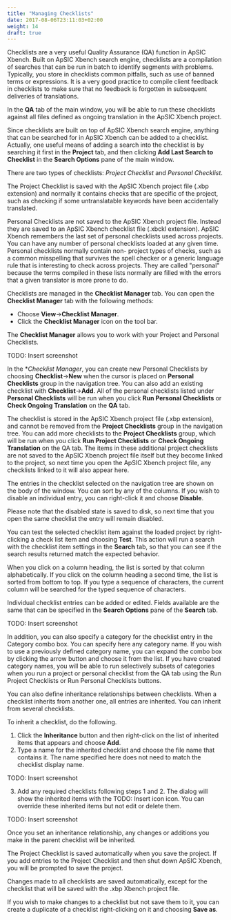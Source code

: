 ```yaml
---
title: "Managing Checklists"
date: 2017-08-06T23:11:03+02:00
weight: 14
draft: true
---
```


Checklists are a very useful Quality Assurance (QA) function in ApSIC Xbench. Built on ApSIC Xbench search engine, checklists are a compilation of searches that can be run in batch to identify segments with problems. Typically, you store in checklists common pitfalls, such as use of banned terms or expressions. It is a very good practice to compile client feedback in checklists to make sure that no feedback is forgotten in subsequent deliveries of translations.

In the **QA** tab of the main window, you will be able to run these checklists against all files defined as ongoing translation in the ApSIC Xbench project.

Since checklists are built on top of ApSIC Xbench search engine, anything that can be searched for in ApSIC Xbench can be added to a checklist. Actually, one useful means of adding a search into the checklist is by searching it first in the **Project** tab, and then clicking **Add Last Search to Checklist** in the **Search Options** pane of the main window.

There are two types of checklists: *Project Checklist* and *Personal Checklist*.

The Project Checklist is saved with the ApSIC Xbench project file (.xbp extension) and normally it contains checks that are specific of the project, such as checking if some untranslatable keywords have been accidentally translated.

Personal Checklists are not saved to the ApSIC Xbench project file. Instead they are saved to an ApSIC Xbench checklist file (.xbckl extension). ApSIC Xbench remembers the last set of personal checklists used across projects. You can have any number of personal checklists loaded at any given time. Personal checklists normally contain non- project types of checks, such as a common misspelling that survives the spell checker or a generic language rule that is interesting to check across projects. They are called "personal" because the terms compiled in these lists normally are filled with the errors that a given translator is more prone to do.

Checklists are managed in the **Checklist Manager** tab. You can open the **Checklist Manager** tab with the following methods:

* Choose **View**->**Checklist Manager**.
* Click the **Checklist Manager** icon on the tool bar.

The **Checklist Manager** allows you to work with your Project and Personal Checklists.

TODO: Insert screenshot

In the **Checklist Manager*, you can create new Personal Checklists by choosing **Checklist**->**New** when the cursor is placed on **Personal Checklists** group in the navigation tree. You can also add an existing checklist with **Checklist**->**Add**. All of the personal checklists listed under **Personal Checklists** will be run when you click **Run Personal Checklists** or **Check Ongoing Translation** on the **QA** tab.

The *<Project>* checklist is stored in the ApSIC Xbench project file (.xbp extension), and cannot be removed from the **Project Checklists** group in the navigation tree. You can add more checklists to the **Project Checklists** group, which will be run when you click **Run Project Checklists** or **Check Ongoing Translation** on the QA tab. The items in these additional project checklists are not saved to the ApSIC Xbench project file itself but they become linked to the project, so next time you open the ApSIC Xbench project file, any checklists linked to it will also appear here.

The entries in the checklist selected on the navigation tree are shown on the body of the window. You can sort by any of the columns. If you wish to disable an individual entry, you can right-click it and choose **Disable**.

Please note that the disabled state is saved to disk, so next time that you open the same checklist the entry will remain disabled.

You can test the selected checklist item against the loaded project by right-clicking a check list item and choosing **Test**. This action will run a search with the checklist item settings in the **Search** tab, so that you can see if the search results returned match the expected behavior.

When you click on a column heading, the list is sorted by that column alphabetically. If you click on the column heading a second time, the list is sorted from bottom to top. If you type a sequence of characters, the current column will be searched for the typed sequence of characters.

Individual checklist entries can be added or edited. Fields available are the same that can be specified in the **Search Options** pane of the **Search** tab.

TODO: Insert screenshot

In addition, you can also specify a category for the checklist entry in the Category combo box. You can specify here any category name. If you wish to use a previously defined category name, you can expand the combo box by clicking the arrow button and choose it from the list. If you have created category names, you will be able to run selectively subsets of categories when you run a project or personal checklist from the QA tab using the Run Project Checklists or Run Personal Checklists buttons.

You can also define inheritance relationships between checklists. When a checklist inherits from another one, all entries are inherited. You can inherit from several checklists.

To inherit a checklist, do the following.

1. Click the **Inheritance** button and then right-click on the list of
   inherited items that appears and choose **Add**.
2. Type a name for the inherited checklist and choose the file name that
   contains it. The name specified here does not need to match the 
   checklist display name.

TODO: Insert screenshot


3. Add any required checklists following steps 1 and 2. The dialog will
   show the inherited items with the TODO: Insert icon icon. You can override these
   inherited items but not edit or delete them.

TODO: Insert screenshot

Once you set an inheritance relationship, any changes or additions you make in the parent checklist will be inherited.

The Project Checklist is saved automatically when you save the project. If you add entries to the Project Checklist and then shut down ApSIC Xbench, you will be prompted to save the project.

Changes made to all checklists are saved automatically, except for the *<Project>* checklist that will be saved with the .xbp Xbench project file.

If you wish to make changes to a checklist but not save them to it, you can create a duplicate of a checklist right-clicking on it and choosing **Save as**.

